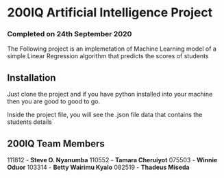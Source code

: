# 200IQ Artificial Intelligence Project

### Completed on 24th September 2020

The Following project is an implemetation of Machine Learning model of a simple Linear Regression algorithm that predicts the scores of students 

## Installation 

Just clone the project and if you have python installed into your machine then you are good to good to go.

Inside the project file, you will see the .json file data that contains the students details


## 200IQ Team Members

111812 - **Steve O. Nyanumba**
110552 - **Tamara Cheruiyot**
075503 - **Winnie Oduor**
103314 - **Betty Wairimu Kyalo**
082519 - **Thadeus Miseda**
